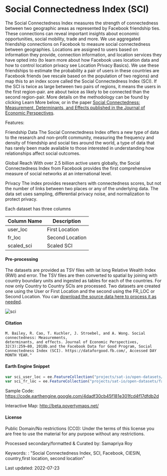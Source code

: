 # Social Connectedness Index (SCI)

The Social Connectedness Index measures the strength of connectedness between two geographic areas as represented by Facebook friendship ties. These connections can reveal important insights about economic opportunities, social mobility, trade and more. We use aggregated friendship connections on Facebook to measure social connectedness between geographies. Locations are assigned to users based on information they provide, connection information, and location services they have opted into (to learn more about how Facebook uses location data and how to control location privacy see Location Privacy Basics).   We use these friendships to estimate the probability a pair of users in these countries are Facebook friends (we rescale based on the population of two regions) and map this to an index score called the Social Connectedness Index (SCI). If the SCI is twice as large between two pairs of regions, it means the users in the first region-pair. are about twice as likely to be connected than the second region-pair. More details on the methodology can be found by clicking Learn More below, or in the paper [Social Connectedness: Measurement, Determinants, and Effects published in the Journal of Economic Perspectives](https://www.aeaweb.org/articles/pdf/doi/10.1257/jep.32.3.259).

Features:

Friendship Data
The Social Connectedness Index offers a new type of data to the research and non-profit community, measuring the frequency and density of friendship and social ties around the world, a type of data that has rarely been made available to those interested in understanding how relationships affect social outcomes.

Global Reach
With over 2.5 billion active users globally, the Social Connectedness Index from Facebook provides the first comprehensive measure of social networks at an international level.

Privacy
The index provides researchers with connectedness scores, but not the number of links between two places or any of the underlying data. The data set uses sampling, differential privacy noise, and normalization to protect privacy.

Each dataset has three columns

|Column Name|Description    |
|-----------|---------------|
|user_loc   |First Location |
|fr_loc     |Second Location|
|scaled_sci |Scaled SCI     |

#### Pre-processing
The datasets are provided as TSV files with lat long Relative Wealth Index (RWI) and error. The TSV files are then converted to spatial by joining with country boundary units and ingested as tables for each of the countries. For now only Country to Country SCIs are processed. Two datasets are created one using the User or First Location and the second using the FR_LOC or Second Location. You can [download the source data here to process it as needed](https://data.humdata.org/dataset/social-connectedness-index).

![sci](https://user-images.githubusercontent.com/6677629/115154756-170dd400-a042-11eb-8edf-a856d22d76b4.gif)

#### Citation

```
M. Bailey, R. Cao, T. Kuchler, J. Stroebel, and A. Wong. Social connectedness: Measurements,
determinants, and effects. Journal of Economic Perspectives, 32(3):259–80, 2018b.and the Facebook Data for Good Program, Social Connectedness Index (SCI). https://dataforgood.fb.com/, Accessed DAY MONTH YEAR."
```

#### Earth Engine Snippet

```js
var sci_user_loc = ee.FeatureCollection("projects/sat-io/open-datasets/facebook/sci_user_loc");
var sci_fr_loc = ee.FeatureCollection("projects/sat-io/open-datasets/facebook/sci_fr_loc");
```

Sample Code: https://code.earthengine.google.com/4dadf30cb45f181e301fcd4f17dfdb2d

Interactive Map: http://beta.povertymaps.net/

#### License

Public Domain/No restrictions (CC0): Under the terms of this license you are free to use the material for any purpose without any restrictions.

Processed secondary/formatted & Curated by: Samapriya Roy

Keywords: : "Social Connectedness Index, SCI, Facebook, CIESIN, country,first location, second location"

Last updated: 2022-07-23
